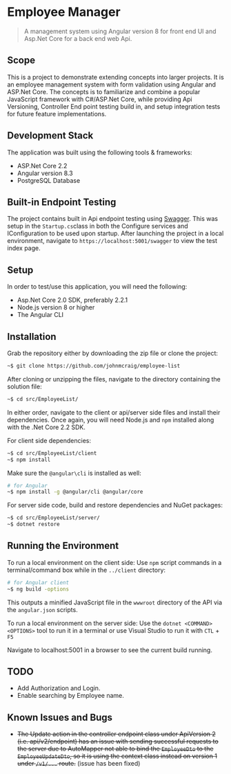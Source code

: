 # Employee Manager

> A management system using Angular version 8 for front end UI and Asp.Net Core for a back end web Api.

## Scope

This is a project to demonstrate extending concepts into larger projects. It is an employee management system with form validation using Angular and ASP.Net Core. The concepts is to familiarize and combine a popular JavaScript framework with C#/ASP.Net Core, while providing Api Versioning, Controller End point testing build in, and setup integration tests for future feature implementations.

## Development Stack

The application was built using the following tools & frameworks:

- ASP.Net Core 2.2
- Angular version 8.3
- PostgreSQL Database

## Built-in Endpoint Testing

The project contains built in Api endpoint testing using [Swagger](https://github.com/domaindrivendev/Swashbuckle.AspNetCore). This was setup in the `Startup.cs`class in both the Configure services and IConfiguration to be used upon startup.
After launching the project in a local environment, navigate to `https://localhost:5001/swagger` to view the test index page.

## Setup

In order to test/use this application, you will need the following:

- Asp.Net Core 2.0 SDK, preferably 2.2.1
- Node.js version 8 or higher
- The Angular CLI

## Installation

Grab the repository either by downloading the zip file or clone the project:

```sh
~$ git clone https://github.com/johnmcraig/employee-list
```

After cloning or unzipping the files, navigate to the directory containing the solution file:

```sh
~$ cd src/EmployeeList/
```

In either order, navigate to the client or api/server side files and install their dependencies. Once again, you will need Node.js and `npm` installed along with the .Net Core 2.2 SDK.

For client side dependencies:

```sh
~$ cd src/EmployeeList/client
~$ npm install
```

Make sure the `@angular\cli` is installed as well:

```sh
# for Angular
~$ npm install -g @angular/cli @angular/core
```

For server side code, build and restore dependencies and NuGet packages:

```sh
~$ cd src/EmployeeList/server/
~$ dotnet restore
```

## Running the Environment

To run a local environment on the client side:
Use `npm` script commands in a terminal/command box while in the `../client` directory:

```sh
# for Angular client
~$ ng build -options
```

This outputs a minified JavaScript file in the `wwwroot` directory of the API via the `angular.json` scripts.

To run a local environment on the server side:
Use the `dotnet <COMMAND> <OPTIONS>` tool to run it in a terminal or use Visual Studio to run it with `CTL` + `F5`

Navigate to localhost:5001 in a browser to see the current build running.

## TODO

- Add Authorization and Login.
- Enable searching by Employee name.

## Known Issues and Bugs

- ~~The Update action in the controller endpoint class under ApiVersion 2 (i.e. api/v2/endpoint) has an issue with sending successful requests to the server due to AutoMapper not able to bind the `EmployeeDto` to the `EmployeeUpdateDto`, so it is using the context class instead on version 1 under `/v1/...` route.~~ (issue has been fixed)
